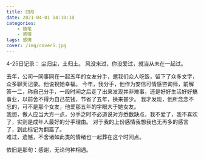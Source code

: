 ```yaml
---
title: 四月
date: 2021-04-01 14:10:10
categories:
    - 随笔
    - 感情
tags: 感情
cover: /img/cover5.jpg
---
```

4-25日记录：
尘归尘，土归土。
风没来过，你没爱过，就当从未在一起过。

去年，公司一同事同在一起五年的女友分手，邀我们众人吃饭，留下了众多文字，众多聊天记录。他说祝她幸福。
今年，我分手，他作为安信可情感咨询师，前解答一二，称自己分手，一段时间之后走了出来发现并非难事，还是好好生活好好搞事业，以前舍不得为自己花钱，节省了五年，换来甚少。
我才发现，他所念念不忘的，可不是那个女友，他爱那五年的字眼大于她女友。  
我想，做人应当大方一点，分手之时不必道说对方悉数缺点，我不爱了，我不喜欢了，实则是成年人最好的分手理由。
对于我的上份感情我想我也无再多的感言了，到此标记为翻篇了。  
难过，遗憾，不舍诸如此类的情绪也一起葬在这个时间点。    

依旧是那句：感谢，无论何种相遇。
